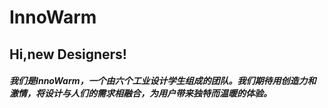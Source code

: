 # InnoWarm

## Hi,new Designers! 

##### 我们是**InnoWarm**，一个由六个工业设计学生组成的团队。我们期待用创造力和激情，将设计与人们的需求相融合，为用户带来**独特而温暖**的体验。